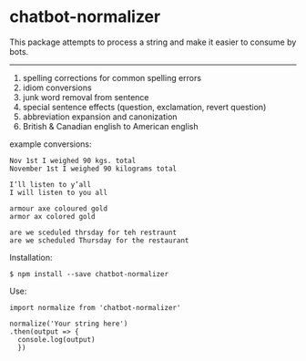 # chatbot-normalizer

This package attempts to process a string and make it easier to consume by bots.

___

1. spelling corrections for common spelling errors
2. idiom conversions
3. junk word removal from sentence
5. special sentence effects (question, exclamation, revert question)
6. abbreviation expansion and canonization
7. British & Canadian english to American english

example conversions:

```
Nov 1st I weighed 90 kgs. total
November 1st I weighed 90 kilograms total
```

```
I’ll listen to y’all
I will listen to you all
```

```
armour axe coloured gold
armor ax colored gold
```

```
are we sceduled thrsday for teh restraunt
are we scheduled Thursday for the restaurant
```

Installation:

```
$ npm install --save chatbot-normalizer
```

Use:

```
import normalize from 'chatbot-normalizer'

normalize('Your string here')
.then(output => {
  console.log(output)
  })
```
